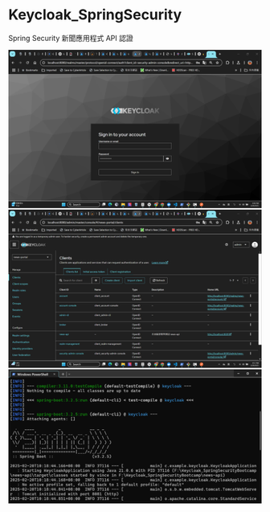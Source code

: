 # Keycloak_SpringSecurity

Spring Security 新聞應用程式 API 認證

![alt text](image.png)
![alt text](image-1.png)
![alt text](image-2.png)
